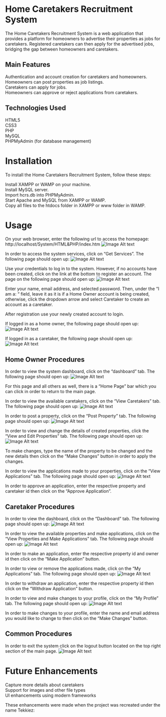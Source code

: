 # Home Caretakers Recruitment System
The Home Caretakers Recruitment System is a web application that provides a platform for homeowners to advertise their properties as jobs for caretakers. Registered caretakers can then apply for the advertised jobs, bridging the gap between homeowners and caretakers.

## Main Features
Authentication and account creation for caretakers and homeowners.\
Homeowners can post properties as job listings.\
Caretakers can apply for jobs.\
Homeowners can approve or reject applications from caretakers.

## Technologies Used
HTML5\
CSS3\
PHP\
MySQL\
PHPMyAdmin (for database management)

# Installation
To install the Home Caretakers Recruitment System, follow these steps:

Install XAMPP or WAMP on your machine.\
Install MySQL server.\
Import hcrs.db into PHPMyAdmin.\
Start Apache and MySQL from XAMPP or WAMP.\
Copy all files to the htdocs folder in XAMPP or www folder in WAMP.

# Usage
On your web browser, enter the following url to access the homepage: http://localhost/System/HTML&PHP/index.htm
![Image Alt text](/images/homepage.JPG "Homepage")

In order to access the system services, click on “Get Services”. 
The following page should open up: 
![Image Alt text](/images/login_page.JPG "Homepage")

Use your credentials to log in to the system. However, if no accounts have been created, click on the link at the bottom to register an account. The page on the following page should open up: 
![Image Alt text](/images/registration_page.JPG "Homepage")

Enter your name, email address, and selected password. Then, under the “I am a: “ field, leave it as it is if a Home Owner account is being created, otherwise, click the dropdown arrow and select Caretaker to create an account as a caretaker. 

After registration use your newly created account to login.

If logged in as a home owner, the following page should open up:
![Image Alt text](/images/mainpage_home_owner.JPG "Homepage")

If logged in as a caretaker, the following page should open up:
![Image Alt text](/images/mainpage_caretaker.JPG "Homepage")

## Home Owner Procedures
In order to view the system dashboard, click on the “dashboard” tab. The following page should open up: 
![Image Alt text](/images/dashboard.JPG "Homepage")

For this page and all others as well, there is a “Home Page” bar which you can click in order to return to the main page. 

In order to view the available caretakers, click on the “View Caretakers” tab. The following page should open up: 
![Image Alt text](/images/view_caretakers.JPG "Homepage")

In order to post a property, click on the “Post Property” tab. The following page should open up: 
![Image Alt text](/images/postproperty.JPG "Homepage")

In order to view and change the details of created properties, click the “View and Edit Properties” tab. The following page should open up: 
![Image Alt text](/images/view_and_edit_properties.JPG "Homepage")

To make changes, type the name of the property to be changed and the new details then click on the “Make Changes” button in order to apply the changes. 

In order to view the applications made to your properties, click on the “View Applications” tab. The following page should open up:
![Image Alt text](/images/owner_applications_view.JPG "Homepage")

In order to approve an application, enter the respective property and caretaker id then click on the “Approve Application”. 

## Caretaker Procedures
In order to view the dashboard, click on the “Dashboard” tab. The following page should open up: 
![Image Alt text](/images/dashboard.JPG "Homepage")

In order to view the available properties and make applications, click on the “View Properties and Make Applications” tab. The following page should open up: 
![Image Alt text](/images/caretaker_application.JPG "Homepage")

In order to make an application, enter the respective property id and owner id then click on the “Make Application” button. 

In order to view or remove the applications made, click on the “My Applications” tab. The following page should open up: 
![Image Alt text](/images/view_or_withdraw_application.JPG "Homepage")

In order to withdraw an application, enter the respective property id then click on the “Withdraw Application” button. 

In order to view and make changes to your profile, click on the “My Profile” tab. The following page should open up: 
![Image Alt text](/images/profile_change_caretaker.JPG "Homepage")

In order to make changes to your profile, enter the name and email address you would like to change to then click on the “Make Changes” button. 

## Common Procedures
In order to exit the system click on the logout button located on the top right section of the main page. 
![Image Alt text](/images/logout.JPG "Homepage")



# Future Enhancements
Capture more details about caretakers\
Support for images and other file types\
UI enhancements using modern frameworks

These enhancements were made when the project was recreated under the name Tekkiez: 
